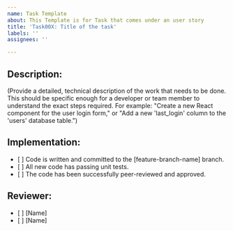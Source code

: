 ```yaml
---
name: Task Template
about: This Template is for Task that comes under an user story
title: 'Task00X: Title of the task'
labels: ''
assignees: ''

---
```


## Description:  
(Provide a detailed, technical description of the work that needs to be done. This should be specific enough for a developer or team member to understand the exact steps required. For example: "Create a new React component for the user login form," or "Add a new 'last\_login' column to the 'users' database table.")  


## Implementation:
* \[ \] Code is written and committed to the \[feature-branch-name\] branch.  
* \[ \] All new code has passing unit tests.  
* \[ \] The code has been successfully peer-reviewed and approved.  


## Reviewer:
* \[ \] [Name]
* \[ \] [Name]
